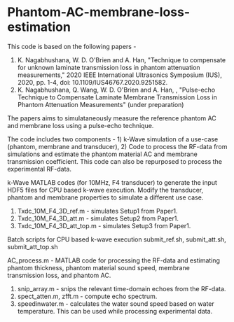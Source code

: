 # Phantom-AC-membrane-loss-estimation

This code is based on the following papers -  
1) K. Nagabhushana, W. D. O'Brien and A. Han, "Technique to compensate for unknown laminate transmission loss in phantom attenuation measurements," 2020 IEEE International Ultrasonics Symposium (IUS), 2020, pp. 1-4, doi: 10.1109/IUS46767.2020.9251582.
2) K. Nagabhushana, Q. Wang, W. D. O'Brien and A. Han, , "Pulse-echo Technique to Compensate Laminate Membrane Transmission Loss in Phantom Attenuation Measurements" (under preparation)

The papers aims to simulataneously measure the reference phantom AC and membrane loss using a pulse-echo technique. 

The code includes two components - 1) k-Wave simulation of a use-case (phantom, membrane and transducer), 2) Code to process the RF-data from simulations and estimate the phantom material AC and membrane transmission coefficient. This code can also be repurposed to process the experimental RF-data. 

k-Wave MATLAB codes (for 10MHz, F4 transducer) to generate the input HDF5 files for CPU based k-wave execution. Modify the transducer, phantom and membrane properties to simulate a different use case. 
1. Txdc_10M_F4_3D_ref.m - simulates Setup1 from Paper1.
2. Txdc_10M_F4_3D_att.m - simulates Setup2 from Paper1.
3. Txdc_10M_F4_3D_att_top.m - simulates Setup3 from Paper1.

Batch scripts for CPU based k-wave execution
submit_ref.sh, submit_att.sh, submit_att_top.sh

AC_process.m - MATLAB code for processing the RF-data and estimating phantom thickness, phantom material sound speed, membrane transmission loss, and phantom AC. 
  <functions> 
  1. snip_array.m - snips the relevant time-domain echoes from the RF-data. 
  2. spect_atten.m, zfft.m - compute echo spectrum.
  3. speedinwater.m - calculates the water sound speed based on water temperature. This can be used while processing experimental data. 

  

